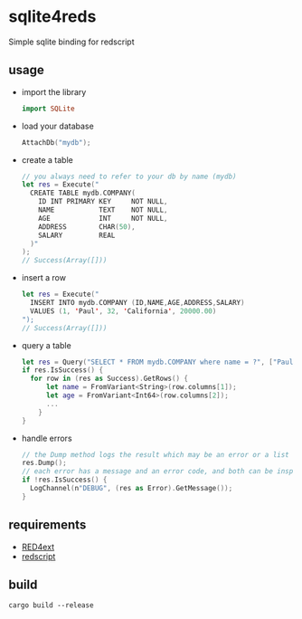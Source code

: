 # sqlite4reds
Simple sqlite binding for redscript

## usage
- import the library
  ```haskell
  import SQLite
  ```
- load your database
  ```swift
  AttachDb("mydb");
  ```
- create a table
  ```swift
  // you always need to refer to your db by name (mydb)
  let res = Execute("
    CREATE TABLE mydb.COMPANY(
      ID INT PRIMARY KEY     NOT NULL,
      NAME           TEXT    NOT NULL,
      AGE            INT     NOT NULL,
      ADDRESS        CHAR(50),
      SALARY         REAL
    )"
  );
  // Success(Array([]))
  ```
- insert a row
  ```swift
  let res = Execute("
    INSERT INTO mydb.COMPANY (ID,NAME,AGE,ADDRESS,SALARY)
    VALUES (1, 'Paul', 32, 'California', 20000.00)
  ");
  // Success(Array([]))
  ```
- query a table
  ```swift
  let res = Query("SELECT * FROM mydb.COMPANY where name = ?", ["Paul"]);
  if res.IsSuccess() {
    for row in (res as Success).GetRows() {
        let name = FromVariant<String>(row.columns[1]);
        let age = FromVariant<Int64>(row.columns[2]);
        ...
      }
  }
  ```
- handle errors
  ```swift
  // the Dump method logs the result which may be an error or a list of rows
  res.Dump();
  // each error has a message and an error code, and both can be inspected
  if !res.IsSuccess() {
    LogChannel(n"DEBUG", (res as Error).GetMessage());
  }
  ```

## requirements
- [RED4ext](https://github.com/jac3km4/redscript)
- [redscript](https://github.com/WopsS/RED4ext.SDK)

## build
```
cargo build --release
```
